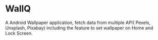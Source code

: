 # WallQ

A Android Wallpaper application, fetch data from multiple API( Pexels, 
Unsplash, Pixabay) including the feature to set wallpaper on Home and Lock Screen.
